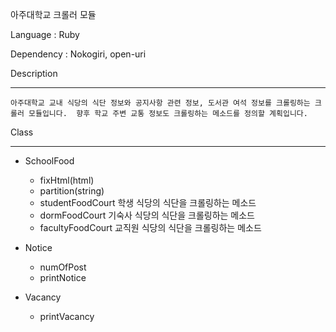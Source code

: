 아주대학교 크롤러 모듈

Language : Ruby

Dependency : Nokogiri, open-uri



Description

---

    아주대학교 교내 식당의 식단 정보와 공지사항 관련 정보, 도서관 여석 정보를 크롤링하는 크롤러 모듈입니다.  향후 학교 주변 교통 정보도 크롤링하는 메소드를 정의할 계획입니다.





Class

---

- SchoolFood
  - fixHtml(html)
  - partition(string)
  - studentFoodCourt
    학생 식당의 식단을 크롤링하는 메소드
  - dormFoodCourt
    기숙사 식당의 식단을 크롤링하는 메소드
  - facultyFoodCourt
    교직원 식당의 식단을 크롤링하는 메소드



- Notice
  - numOfPost
  - printNotice



- Vacancy
  - printVacancy



